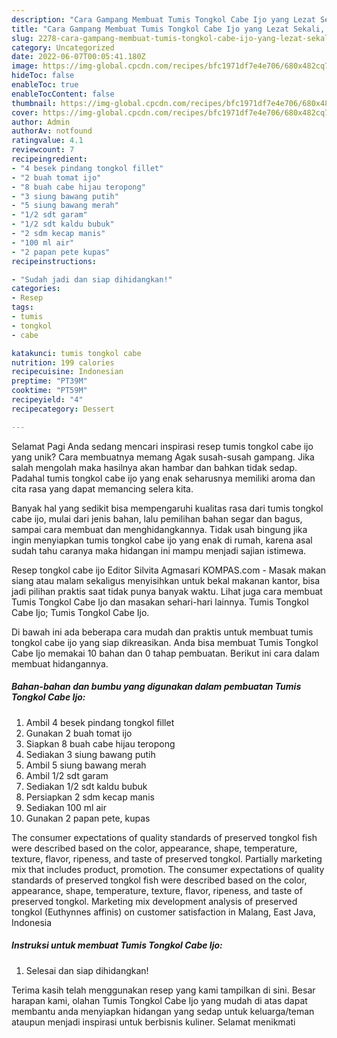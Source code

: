 ```yaml
---
description: "Cara Gampang Membuat Tumis Tongkol Cabe Ijo yang Lezat Sekali, Sempurna"
title: "Cara Gampang Membuat Tumis Tongkol Cabe Ijo yang Lezat Sekali, Sempurna"
slug: 2278-cara-gampang-membuat-tumis-tongkol-cabe-ijo-yang-lezat-sekali-sempurna
category: Uncategorized
date: 2022-06-07T00:05:41.180Z
image: https://img-global.cpcdn.com/recipes/bfc1971df7e4e706/680x482cq70/tumis-tongkol-cabe-ijo-foto-resep-utama.jpg
hideToc: false
enableToc: true
enableTocContent: false
thumbnail: https://img-global.cpcdn.com/recipes/bfc1971df7e4e706/680x482cq70/tumis-tongkol-cabe-ijo-foto-resep-utama.jpg
cover: https://img-global.cpcdn.com/recipes/bfc1971df7e4e706/680x482cq70/tumis-tongkol-cabe-ijo-foto-resep-utama.jpg
author: Admin
authorAv: notfound
ratingvalue: 4.1
reviewcount: 7
recipeingredient:
- "4 besek pindang tongkol fillet"
- "2 buah tomat ijo"
- "8 buah cabe hijau teropong"
- "3 siung bawang putih"
- "5 siung bawang merah"
- "1/2 sdt garam"
- "1/2 sdt kaldu bubuk"
- "2 sdm kecap manis"
- "100 ml air"
- "2 papan pete kupas"
recipeinstructions:

- "Sudah jadi dan siap dihidangkan!"
categories:
- Resep
tags:
- tumis
- tongkol
- cabe

katakunci: tumis tongkol cabe 
nutrition: 199 calories
recipecuisine: Indonesian
preptime: "PT39M"
cooktime: "PT59M"
recipeyield: "4"
recipecategory: Dessert

---
```



Selamat Pagi Anda sedang mencari inspirasi resep tumis tongkol cabe ijo yang unik? Cara membuatnya memang Agak susah-susah gampang. Jika salah mengolah maka hasilnya akan hambar dan bahkan tidak sedap. Padahal tumis tongkol cabe ijo yang enak seharusnya memiliki aroma dan cita rasa yang dapat memancing selera kita.


Banyak hal yang sedikit bisa mempengaruhi kualitas rasa dari tumis tongkol cabe ijo, mulai dari jenis bahan, lalu pemilihan bahan segar dan bagus, sampai cara membuat dan menghidangkannya. Tidak usah bingung jika ingin menyiapkan tumis tongkol cabe ijo yang enak di rumah, karena asal sudah tahu caranya maka hidangan ini mampu menjadi sajian istimewa.

Resep tongkol cabe ijo Editor Silvita Agmasari KOMPAS.com - Masak makan siang atau malam sekaligus menyisihkan untuk bekal makanan kantor, bisa jadi pilihan praktis saat tidak punya banyak waktu. Lihat juga cara membuat Tumis Tongkol Cabe Ijo dan masakan sehari-hari lainnya. Tumis Tongkol Cabe Ijo; Tumis Tongkol Cabe Ijo.


Di bawah ini ada beberapa cara mudah dan praktis untuk membuat tumis tongkol cabe ijo yang siap dikreasikan. Anda bisa membuat Tumis Tongkol Cabe Ijo memakai 10 bahan dan 0 tahap pembuatan. Berikut ini cara dalam membuat hidangannya.

<!--inarticleads1-->

##### Bahan-bahan dan bumbu yang digunakan dalam pembuatan Tumis Tongkol Cabe Ijo:

1. Ambil 4 besek pindang tongkol fillet
1. Gunakan 2 buah tomat ijo
1. Siapkan 8 buah cabe hijau teropong
1. Sediakan 3 siung bawang putih
1. Ambil 5 siung bawang merah
1. Ambil 1/2 sdt garam
1. Sediakan 1/2 sdt kaldu bubuk
1. Persiapkan 2 sdm kecap manis
1. Sediakan 100 ml air
1. Gunakan 2 papan pete, kupas


The consumer expectations of quality standards of preserved tongkol fish were described based on the color, appearance, shape, temperature, texture, flavor, ripeness, and taste of preserved tongkol. Partially marketing mix that includes product, promotion. The consumer expectations of quality standards of preserved tongkol fish were described based on the color, appearance, shape, temperature, texture, flavor, ripeness, and taste of preserved tongkol. Marketing mix development analysis of preserved tongkol (Euthynnes affinis) on customer satisfaction in Malang, East Java, Indonesia 

<!--inarticleads2-->

##### Instruksi untuk membuat Tumis Tongkol Cabe Ijo:


1. Selesai dan siap dihidangkan!



Terima kasih telah menggunakan resep yang kami tampilkan di sini. Besar harapan kami, olahan Tumis Tongkol Cabe Ijo yang mudah di atas dapat membantu anda menyiapkan hidangan yang sedap untuk keluarga/teman ataupun menjadi inspirasi untuk berbisnis kuliner. Selamat menikmati
